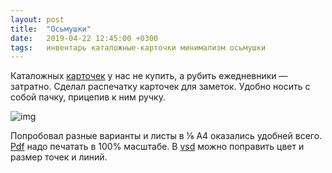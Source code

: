 ```yaml
---
layout: post
title:  "Осьмушки"
date:   2019-04-22 12:45:00 +0300
tags:   инвентарь каталожные-карточки минимализм осьмушки
---
```


Каталожных [карточек]({{site.url}}/Nabokov-to-the-rescue) у нас не купить, а рубить ежедневники — затратно. Сделал распечатку карточек для заметок. Удобно носить с собой пачку, прицепив к ним ручку. 

![img](https://pp.userapi.com/c844722/v844722358/1f50a0/LqUs-SYoTFE.jpg)

Попробовал разные варианты и листы в ⅛ А4 оказались удобней всего. [Pdf](https://vk.com/doc5540006_498879237) надо печатать в 100% масштабе. В [vsd](https://vk.com/doc5540006_498879238) можно поправить цвет и размер точек и линий.

<!--excerpt-->
